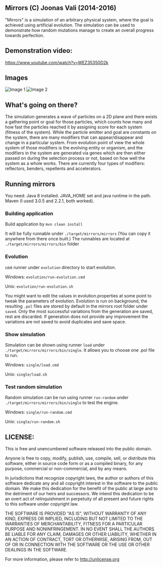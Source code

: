 ## Mirrors (C) Joonas Vali  (2014-2016) ##

"Mirrors" is a simulation of an arbitrary physical system, where the goal is achieved using artificial evolution. 
The simulation can be used to demonstrate how random mutations manage to create an overall progress towards perfection.

## Demonstration video: ##
https://www.youtube.com/watch?v=WEZ35350D2k

## Images ##

![Image 1](https://i.imgur.com/WCzh5E7.png)
![Image 2](https://i.imgur.com/LECMDJ5.png)


## What's going on there? ##

The simulation generates a wave of particles on a 2D plane and there exists a gathering point or goal for those particles, 
which counts how many and how fast the particles reached it by assigning score for each system (fitness of the system).
While the particle emitter and goal are constants on the system, there are many modifiers that can appear/disappear and change 
in a particular system. From evolution point of view the whole system of those modifiers is the evolving entity or organism, and
the modifiers in the system are generated via genes which are then either passed on during the selection process or not, based on how 
well the system as a whole works. There are currently four types of modifiers: reflectors, benders, repellents and accelerators.

## Running mirrors ##

You need:
Java 8 installed. JAVA_HOME set and java runtime in the path.
Maven (I used 3.0.5 and 2.2.1, both worked).


### Building application ###

Build application by `mvn clean install`

It will be fully runnable under `./target/mirrors/mirrors` (You can copy it anywhere from there once built.)
The runnables are located at `./target/mirrors/mirrors/bin` folder

### Evolution ###

use runner under `evolution` directory to start evolution.
	
Windows: `evolution/run-evolution.cmd`

Unix: `evolution/run-evolution.sh`

You might want to edit the values in evolution.properties at some point to tweak the parameters of evolution.
Evolution is run on background, the resulting `.pol` files are stored by default in the mirrors root folder under `saved`.
Only the most successful variations from the generation are saved, rest are discarded. If generation does not provide any improvement
the variations are not saved to avoid duplicates and save space.
	
### Show simulation ###

Simulation can be shown using runner `load` under `./target/mirrors/mirrors/bin/single`. It allows you to choose one .pol file to run.

Windows: `single/load.cmd`

Unix: `single/load.sh`
	
### Test random simulation ###
	
Random simulation can be run using runner `run-random` under `./target/mirrors/mirrors/bin/single` to test the engine.

Windows: `single/run-random.cmd`

Unix: `single/run-random.sh`

## LICENSE: ##

This is free and unencumbered software released into the public domain.

Anyone is free to copy, modify, publish, use, compile, sell, or
distribute this software, either in source code form or as a compiled
binary, for any purpose, commercial or non-commercial, and by any
means.

In jurisdictions that recognize copyright laws, the author or authors
of this software dedicate any and all copyright interest in the
software to the public domain. We make this dedication for the benefit
of the public at large and to the detriment of our heirs and
successors. We intend this dedication to be an overt act of
relinquishment in perpetuity of all present and future rights to this
software under copyright law.

THE SOFTWARE IS PROVIDED "AS IS", WITHOUT WARRANTY OF ANY KIND,
EXPRESS OR IMPLIED, INCLUDING BUT NOT LIMITED TO THE WARRANTIES OF
MERCHANTABILITY, FITNESS FOR A PARTICULAR PURPOSE AND NONINFRINGEMENT.
IN NO EVENT SHALL THE AUTHORS BE LIABLE FOR ANY CLAIM, DAMAGES OR
OTHER LIABILITY, WHETHER IN AN ACTION OF CONTRACT, TORT OR OTHERWISE,
ARISING FROM, OUT OF OR IN CONNECTION WITH THE SOFTWARE OR THE USE OR
OTHER DEALINGS IN THE SOFTWARE.

For more information, please refer to http://unlicense.org
